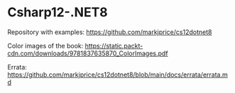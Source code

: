 # Csharp12-.NET8

Repository with examples:
https://github.com/markjprice/cs12dotnet8

Color images of the book: 
https://static.packt-cdn.com/downloads/9781837635870_ColorImages.pdf

Errata:
https://github.com/markjprice/cs12dotnet8/blob/main/docs/errata/errata.md
